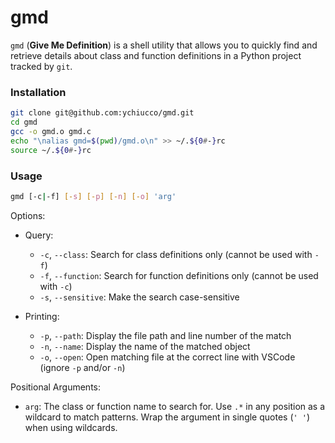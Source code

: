 # gmd

`gmd` (**Give Me Definition**) is a shell utility that allows you to quickly find and retrieve details about class and function definitions in a Python project tracked by `git`.

### Installation

```sh
git clone git@github.com:ychiucco/gmd.git
cd gmd
gcc -o gmd.o gmd.c
echo "\nalias gmd=$(pwd)/gmd.o\n" >> ~/.${0#-}rc
source ~/.${0#-}rc
```

### Usage

```sh
gmd [-c|-f] [-s] [-p] [-n] [-o] 'arg'
```

Options:
- Query:
    - `-c`, `--class`: Search for class definitions only (cannot be used with `-f`)
    - `-f`, `--function`: Search for function definitions only (cannot be used with `-c`)
    - `-s`, `--sensitive`: Make the search case-sensitive

- Printing:
    - `-p`, `--path`: Display the file path and line number of the match
    - `-n`, `--name`: Display the name of the matched object
    - `-o`, `--open`: Open matching file at the correct line with VSCode (ignore `-p` and/or `-n`)

Positional Arguments:
- `arg`: The class or function name to search for. Use `.*` in any position as a wildcard to match patterns. Wrap the argument in single quotes (`' '`) when using wildcards.